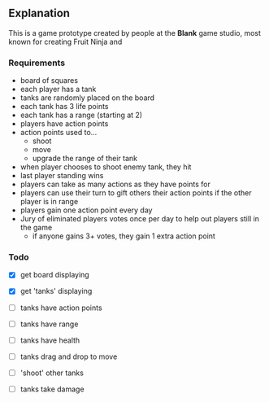 ## Explanation
This is a game prototype created by people at the __Blank__ game studio, most known for creating Fruit Ninja and 


### Requirements
- board of squares
- each player has a tank
- tanks are randomly placed on the board
- each tank has 3 life points
- each tank has a range (starting at 2)
- players have action points
- action points used to...
  - shoot
  - move
  - upgrade the range of their tank
- when player chooses to shoot enemy tank, they hit
- last player standing wins
- players can take as many actions as they have points for
- players can use their turn to gift others their action points if the other player is in range
- players gain one action point every day
- Jury of eliminated players votes once per day to help out players still in the game
  - if anyone gains 3+ votes, they gain 1 extra action point


### Todo
- [x] get board displaying
- [x] get 'tanks' displaying
- [ ] tanks have action points
- [ ] tanks have range
- [ ] tanks have health
- [ ] tanks drag and drop to move
- [ ] 'shoot' other tanks
- [ ] tanks take damage


